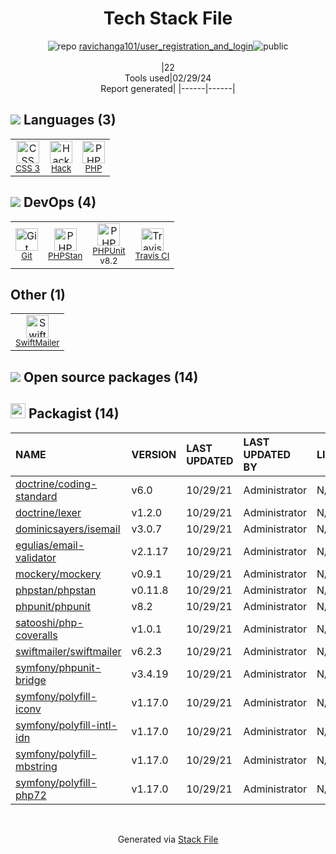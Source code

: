 <!--
&lt;--- Readme.md Snippet without images Start ---&gt;
## Tech Stack
ravichanga101/user_registration_and_login is built on the following main stack:

- [Hack](http://hacklang.org/) – Languages
- [PHP](http://www.php.net/) – Languages
- [PHPStan](https://github.com/phpstan/phpstan) – Code Review
- [PHPUnit](https://phpunit.de/) – Testing Frameworks
- [Travis CI](http://travis-ci.com/) – Continuous Integration

Full tech stack [here](/techstack.md)

&lt;--- Readme.md Snippet without images End ---&gt;

&lt;--- Readme.md Snippet with images Start ---&gt;
## Tech Stack
ravichanga101/user_registration_and_login is built on the following main stack:

- <img width='25' height='25' src='https://img.stackshare.io/service/1208/download.png' alt='Hack'/> [Hack](http://hacklang.org/) – Languages
- <img width='25' height='25' src='https://img.stackshare.io/service/991/hwUcGZ41_400x400.jpg' alt='PHP'/> [PHP](http://www.php.net/) – Languages
- <img width='25' height='25' src='https://img.stackshare.io/service/8333/phpst.png' alt='PHPStan'/> [PHPStan](https://github.com/phpstan/phpstan) – Code Review
- <img width='25' height='25' src='https://img.stackshare.io/service/1616/1_WsEnddd5Y4EgEHsT054kUQ.jpeg' alt='PHPUnit'/> [PHPUnit](https://phpunit.de/) – Testing Frameworks
- <img width='25' height='25' src='https://img.stackshare.io/service/460/Lu6cGu0z_400x400.png' alt='Travis CI'/> [Travis CI](http://travis-ci.com/) – Continuous Integration

Full tech stack [here](/techstack.md)

&lt;--- Readme.md Snippet with images End ---&gt;
-->
<div align="center">

# Tech Stack File
![](https://img.stackshare.io/repo.svg "repo") [ravichanga101/user_registration_and_login](https://github.com/ravichanga101/user_registration_and_login)![](https://img.stackshare.io/public_badge.svg "public")
<br/><br/>
|22<br/>Tools used|02/29/24 <br/>Report generated|
|------|------|
</div>

## <img src='https://img.stackshare.io/languages.svg'/> Languages (3)
<table><tr>
  <td align='center'>
  <img width='36' height='36' src='https://img.stackshare.io/service/6727/css.png' alt='CSS 3'>
  <br>
  <sub><a href="https://developer.mozilla.org/en-US/docs/Web/CSS/CSS3">CSS 3</a></sub>
  <br>
  <sub></sub>
</td>

<td align='center'>
  <img width='36' height='36' src='https://img.stackshare.io/service/1208/download.png' alt='Hack'>
  <br>
  <sub><a href="http://hacklang.org/">Hack</a></sub>
  <br>
  <sub></sub>
</td>

<td align='center'>
  <img width='36' height='36' src='https://img.stackshare.io/service/991/hwUcGZ41_400x400.jpg' alt='PHP'>
  <br>
  <sub><a href="http://www.php.net/">PHP</a></sub>
  <br>
  <sub></sub>
</td>

</tr>
</table>

## <img src='https://img.stackshare.io/devops.svg'/> DevOps (4)
<table><tr>
  <td align='center'>
  <img width='36' height='36' src='https://img.stackshare.io/service/1046/git.png' alt='Git'>
  <br>
  <sub><a href="http://git-scm.com/">Git</a></sub>
  <br>
  <sub></sub>
</td>

<td align='center'>
  <img width='36' height='36' src='https://img.stackshare.io/service/8333/phpst.png' alt='PHPStan'>
  <br>
  <sub><a href="https://github.com/phpstan/phpstan">PHPStan</a></sub>
  <br>
  <sub></sub>
</td>

<td align='center'>
  <img width='36' height='36' src='https://img.stackshare.io/service/1616/1_WsEnddd5Y4EgEHsT054kUQ.jpeg' alt='PHPUnit'>
  <br>
  <sub><a href="https://phpunit.de/">PHPUnit</a></sub>
  <br>
  <sub>v8.2</sub>
</td>

<td align='center'>
  <img width='36' height='36' src='https://img.stackshare.io/service/460/Lu6cGu0z_400x400.png' alt='Travis CI'>
  <br>
  <sub><a href="http://travis-ci.com/">Travis CI</a></sub>
  <br>
  <sub></sub>
</td>

</tr>
</table>

## Other (1)
<table><tr>
  <td align='center'>
  <img width='36' height='36' src='https://img.stackshare.io/service/1815/logosf_positif_03_icon_normal.png' alt='SwiftMailer'>
  <br>
  <sub><a href="http://swiftmailer.org/">SwiftMailer</a></sub>
  <br>
  <sub></sub>
</td>

</tr>
</table>


## <img src='https://img.stackshare.io/group.svg' /> Open source packages (14)</h2>

## <img width='24' height='24' src='https://img.stackshare.io/package_manager/1778/default_90cb8b66e85ae5b95928b10bb076ab6a27c7e151.png'/> Packagist (14)

|NAME|VERSION|LAST UPDATED|LAST UPDATED BY|LICENSE|VULNERABILITIES|
|:------|:------|:------|:------|:------|:------|
|[doctrine/coding-standard](https://packagist.org/doctrine/coding-standard)|v6.0|10/29/21|Administrator |N/A|N/A|
|[doctrine/lexer](https://packagist.org/doctrine/lexer)|v1.2.0|10/29/21|Administrator |N/A|N/A|
|[dominicsayers/isemail](https://packagist.org/dominicsayers/isemail)|v3.0.7|10/29/21|Administrator |N/A|N/A|
|[egulias/email-validator](https://packagist.org/egulias/email-validator)|v2.1.17|10/29/21|Administrator |N/A|N/A|
|[mockery/mockery](https://packagist.org/mockery/mockery)|v0.9.1|10/29/21|Administrator |N/A|N/A|
|[phpstan/phpstan](https://packagist.org/phpstan/phpstan)|v0.11.8|10/29/21|Administrator |N/A|N/A|
|[phpunit/phpunit](https://packagist.org/phpunit/phpunit)|v8.2|10/29/21|Administrator |N/A|N/A|
|[satooshi/php-coveralls](https://packagist.org/satooshi/php-coveralls)|v1.0.1|10/29/21|Administrator |N/A|N/A|
|[swiftmailer/swiftmailer](https://packagist.org/swiftmailer/swiftmailer)|v6.2.3|10/29/21|Administrator |N/A|N/A|
|[symfony/phpunit-bridge](https://packagist.org/symfony/phpunit-bridge)|v3.4.19|10/29/21|Administrator |N/A|N/A|
|[symfony/polyfill-iconv](https://packagist.org/symfony/polyfill-iconv)|v1.17.0|10/29/21|Administrator |N/A|N/A|
|[symfony/polyfill-intl-idn](https://packagist.org/symfony/polyfill-intl-idn)|v1.17.0|10/29/21|Administrator |N/A|N/A|
|[symfony/polyfill-mbstring](https://packagist.org/symfony/polyfill-mbstring)|v1.17.0|10/29/21|Administrator |N/A|N/A|
|[symfony/polyfill-php72](https://packagist.org/symfony/polyfill-php72)|v1.17.0|10/29/21|Administrator |N/A|N/A|

<br/>
<div align='center'>

Generated via [Stack File](https://github.com/marketplace/stack-file)
